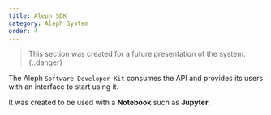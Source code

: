 ```yaml
---
title: Aleph SDK
category: Aleph System
order: 4
---
```


> This section was created for a future presentation of the system.
{:.danger}

The Aleph `Software Developer Kit` consumes the API and provides its users with an interface to start using it.

It was created to be used with a **Notebook** such as **Jupyter**.